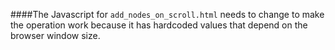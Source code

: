 ####The Javascript for `add_nodes_on_scroll.html` needs to change to make the operation work because it has hardcoded values that depend on the browser window size. 
